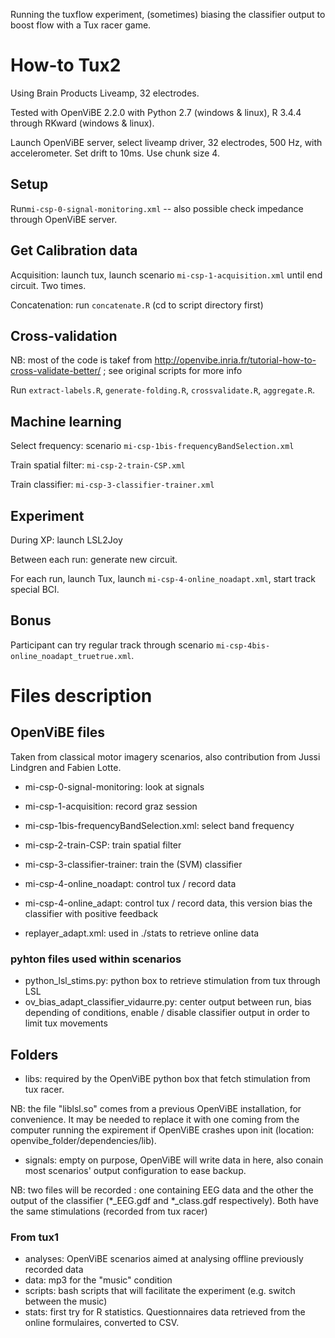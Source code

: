 Running the tuxflow experiment, (sometimes) biasing the classifier output to boost flow with a Tux racer game.

# How-to Tux2

Using Brain Products Liveamp, 32 electrodes.

Tested with OpenViBE 2.2.0 with Python 2.7 (windows & linux), R 3.4.4 through RKward (windows & linux).

Launch OpenViBE server, select liveamp driver, 32 electrodes, 500 Hz, with accelerometer. Set drift to 10ms. Use chunk size 4.

## Setup

Run`mi-csp-0-signal-monitoring.xml` -- also possible check impedance through OpenViBE server.

## Get Calibration data

Acquisition: launch tux, launch scenario `mi-csp-1-acquisition.xml` until end circuit. Two times.

Concatenation: run `concatenate.R` (cd to script directory first)

## Cross-validation

NB: most of the code is takef from http://openvibe.inria.fr/tutorial-how-to-cross-validate-better/ ; see original scripts for more info

Run `extract-labels.R`, `generate-folding.R`, `crossvalidate.R`, `aggregate.R`.

## Machine learning

Select frequency: scenario `mi-csp-1bis-frequencyBandSelection.xml`

Train spatial filter: `mi-csp-2-train-CSP.xml`

Train classifier: `mi-csp-3-classifier-trainer.xml`

## Experiment

During XP: launch LSL2Joy

Between each run: generate new circuit.

For each run, launch Tux, launch `mi-csp-4-online_noadapt.xml`, start track special BCI.

## Bonus

Participant can try regular track through scenario `mi-csp-4bis-online_noadapt_truetrue.xml`.

# Files description

## OpenViBE files

Taken from classical motor imagery scenarios, also contribution from Jussi Lindgren and Fabien Lotte.

* mi-csp-0-signal-monitoring: look at signals
* mi-csp-1-acquisition: record graz session
* mi-csp-1bis-frequencyBandSelection.xml: select band frequency
* mi-csp-2-train-CSP: train spatial filter
* mi-csp-3-classifier-trainer: train the (SVM) classifier

* mi-csp-4-online_noadapt: control tux / record data
* mi-csp-4-online_adapt: control tux / record data, this version bias the classifier with positive feedback

* replayer_adapt.xml: used in ./stats to retrieve online data

### pyhton files used within scenarios

* python_lsl_stims.py: python box to retrieve stimulation from tux through LSL
* ov_bias_adapt_classifier_vidaurre.py: center output between run, bias depending of conditions, enable / disable classifier output in order to limit tux movements

## Folders

* libs: required by the OpenViBE python box that fetch stimulation from tux racer.

NB: the file "liblsl.so" comes from a previous OpenViBE installation, for convenience. It may be needed to replace it with one coming from the computer running the expirement if OpenViBE crashes upon init (location: openvibe_folder/dependencies/lib).

* signals: empty on purpose, OpenViBE will write data in here, also conain most scenarios' output configuration to ease backup.

NB: two files will be recorded : one containing EEG data and the other the output of the classifier (*_EEG.gdf and *_class.gdf respectively). Both have the same stimulations (recorded from tux racer)

### From tux1

* analyses: OpenViBE scenarios aimed at analysing offline previously recorded data
* data: mp3 for the "music" condition
* scripts: bash scripts that will facilitate the experiment (e.g. switch between the music)
* stats: first try for R statistics. Questionnaires data retrieved from the online formulaires, converted to CSV. 